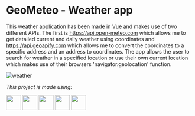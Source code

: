 # GeoMeteo - Weather app

This weather application has been made in Vue and makes use of two different APIs. The first is https://api.open-meteo.com which allows me to get detailed current and daily weather using coordinates and https://api.geoapify.com which allows me to convert the coordinates to a specific address and an address to coordinates. The app allows the user to search for weather in a specified location or use their own current location which makes use of their browsers 'navigator.geolocation' function.

![weather](https://github.com/EoghainOB/weather/assets/110406695/c56891db-58ad-4bbc-bce9-1fb017ccfd36)

<i>This project is made using: </i>

<div>
    <img height=40 src="https://cdn.jsdelivr.net/gh/devicons/devicon/icons/javascript/javascript-original.svg"/>
    <img height=40 src="https://cdn.jsdelivr.net/gh/devicons/devicon/icons/nodejs/nodejs-original.svg" />
    <img height=40 src="https://cdn.jsdelivr.net/gh/devicons/devicon/icons/vuejs/vuejs-original.svg" />
    <img height=40 src="https://cdn.jsdelivr.net/gh/devicons/devicon/icons/html5/html5-original.svg" />
    <img height=40 src="https://cdn.jsdelivr.net/gh/devicons/devicon/icons/css3/css3-original.svg" />
</div>
